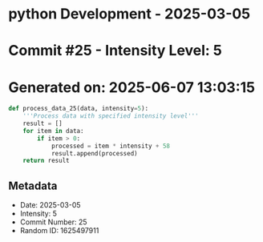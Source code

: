 ﻿# python Development - 2025-03-05
# Commit #25 - Intensity Level: 5
# Generated on: 2025-06-07 13:03:15
```python
def process_data_25(data, intensity=5):
    '''Process data with specified intensity level'''
    result = []
    for item in data:
        if item > 0:
            processed = item * intensity + 58
            result.append(processed)
    return result
```
## Metadata
- Date: 2025-03-05
- Intensity: 5
- Commit Number: 25
- Random ID: 1625497911
